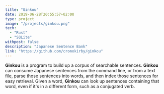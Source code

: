 ```yaml
---
title: "Ginkou"
date: 2019-06-28T20:55:57+02:00
type: project
image: "/projects/ginkou.png"
tech:
  - "Rust"
  - "SQLite"
withpost: false
description: "Japanese Sentence Bank"
link: "https://github.com/cronokirby/ginkou"
---
```


**Ginkou** is a program to build up a corpus of searchable sentences.
**Ginkou** can consume Japanese sentences from the command line, or from a text
file, parse those sentences into words, and then index those sentences for
easy retrieval. Given a word, **Ginkou** can look up sentences containing
that word, even if it's in a different form, such as a conjugated verb.
<!--more-->
